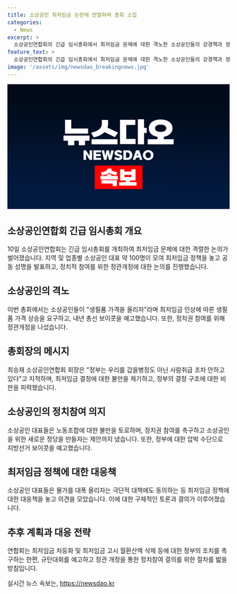 ```yaml
---
title: 소상공인 최저임금 논란에 반발하며 총회 소집
categories:
  - News
excerpt: >
  소상공인연합회의 긴급 임시총회에서 최저임금 문제에 대한 격노한 소상공인들의 강경책과 정치권 참여를 위한 정관개정이 논의되었다. 소상공인들은 생필품 가격 인상과 내년 총선 보이콧을 언급하며 정치권의 참여를 촉구했다. 최승재 소상공인연합회 회장은 정부의 대우에 대한 불만을 털어놓았고, 임시총회에 참석한 대표들은 정치화를 촉구하며 정당 창당과 정치참여를 요구했다. 물가 상슨 및 정부에 대한 규탄대회를 예고하고, 정관 개정을 통해 정치 참여를 위한 결의를 내릴 예정이다.
feature_text: >
  소상공인연합회의 긴급 임시총회에서 최저임금 문제에 대한 격노한 소상공인들의 강경책과 정치권 참여를 위한 정관개정이 논의되었다. 소상공인들은 생필품 가격 인상과 내년 총선 보이콧을 언급하며 정치권의 참여를 촉구했다. 최승재 소상공인연합회 회장은 정부의 대우에 대한 불만을 털어놓았고, 임시총회에 참석한 대표들은 정치화를 촉구하며 정당 창당과 정치참여를 요구했다. 물가 상슨 및 정부에 대한 규탄대회를 예고하고, 정관 개정을 통해 정치 참여를 위한 결의를 내릴 예정이다.
image: '/assets/img/newsdao_breakingnews.jpg'
---
```


<p><img src="/assets/img/newsdao_breakingnews.jpg" alt="implanttips 속보" /></p>

<h2 data-ke-size="size26">소상공인연합회 긴급 임시총회 개요</h2>

<p data-ke-size="size16">10일 소상공인연합회는 긴급 임시총회를 개최하여 최저임금 문제에 대한 격렬한 논의가 벌어졌습니다. 지역 및 업종별 소상공인 대표 약 100명이 모여 최저임금 정책을 놓고 공동 성명을 발표하고, 정치적 참여를 위한 정관개정에 대한 논의를 진행했습니다.</p>

<h2 data-ke-size="size26">소상공인의 격노</h2>

<p data-ke-size="size16">이번 총회에서는 소상공인들이 "생필품 가격을 올리자"라며 최저임금 인상에 따른 생필품 가격 상승을 요구하고, 내년 총선 보이콧을 예고했습니다. 또한, 정치권 참여를 위해 정관개정을 나섰습니다.</p>

<h2 data-ke-size="size26">총회장의 메시지</h2>

<p data-ke-size="size16">최승재 소상공인연합회 회장은 "정부는 우리를 갑을병정도 아닌 사람취급 조차 안하고 있다"고 지적하며, 최저임금 결정에 대한 불만을 제기하고, 정부의 결정 구조에 대한 비판을 피력했습니다.</p>

<h2 data-ke-size="size26">소상공인의 정치참여 의지</h2>

<p data-ke-size="size16">소상공인 대표들은 노동조합에 대한 불만을 토로하며, 정치권 참여를 촉구하고 소상공인을 위한 새로운 정당을 만들자는 제안까지 냈습니다. 또한, 정부에 대한 압박 수단으로 지방선거 보이콧을 예고했습니다.</p>

<h2 data-ke-size="size26">최저임금 정책에 대한 대응책</h2>

<p data-ke-size="size16">소상공인 대표들은 물가를 대폭 올리자는 극단적 대책에도 동의하는 등 최저임금 정책에 대한 대응책을 놓고 의견을 모았습니다. 이에 대한 구체적인 토론과 결의가 이루어졌습니다.</p>

<h2 data-ke-size="size26">추후 계획과 대응 전략</h2>

<p data-ke-size="size16">연합회는 최저임금 차등화 및 최저임금 고시 월환산액 삭제 등에 대한 정부의 조치를 촉구하는 한편, 규탄대회를 예고하고 정관 개정을 통한 정치참여 결의를 위한 절차를 밟을 방침입니다.</p>
실시간 뉴스 속보는, <a href="https://newsdao.kr" rel="dofollow">https://newsdao.kr</a>


